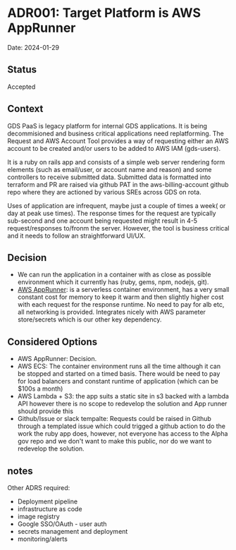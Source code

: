 # ADR001: Target Platform is AWS AppRunner #

Date: 2024-01-29

## Status ##

Accepted

## Context ##

GDS PaaS is legacy platform for internal GDS applications.  It is
being decommisioned and business critical applications need
replatforming.  The Request and AWS Account Tool provides a way of
requesting either an AWS account to be created and/or users to be
added to AWS IAM (gds-users).

It is a ruby on rails app and consists of a simple web server
rendering form elements (such as email/user, or account name and
reason) and some controllers to receive submitted data.  Submitted
data is formatted into terraform and PR are raised via github PAT in
the aws-billing-account github repo where they are actioned by various
SREs across GDS on rota.

Uses of application are infrequent, maybe just a couple of
times a week( or day at peak use times). The response times for the
request are typically sub-second and one account being requested might
result in 4-5 request/responses to/fronm the server. However, the tool
is business critical and it needs to follow an straightforward UI/UX.

## Decision ##

 - We can run the application in a container with as close as possible
   environment which it currently has (ruby, gems, npm, nodejs, git).
 - [AWS AppRunner](https://aws.amazon.com/apprunner/): is a serverless container environment, has a very
   small constant cost for memory to keep it warm and then slightly
   higher cost with each request for the response runtime.  No need to
   pay for alb etc, all networking is provided.  Integrates nicely
   with AWS parameter store/secrets which is our other key dependency.

## Considered Options ##

  - AWS AppRunner: Decision.
  - AWS ECS: The container environment runs all the time although it can
    be stopped and started on a timed basis.  There would be need to
    pay for load balancers and constant runtime of application (which
    can be $100s a month)
  - AWS Lambda + S3: the app suits a static site in s3 backed with a lambda API
    however there is no scope to redevelop the solution and App runner
    should provide this
  - Github/Issue or slack tempalte: Requests could be raised in Github
    through a templated issue which could trigged a github action to
    do the work the ruby app does, however, not everyone has access to
    the Alpha gov repo and we don't want to make this public, nor do
    we want to redevelop the solution.
  
  
## notes ##

Other ADRS required:

  - Deployment pipeline
  - infrastructure as code
  - image registry
  - Google SSO/OAuth - user auth
  - secrets management and deployment
  - monitoring/alerts

